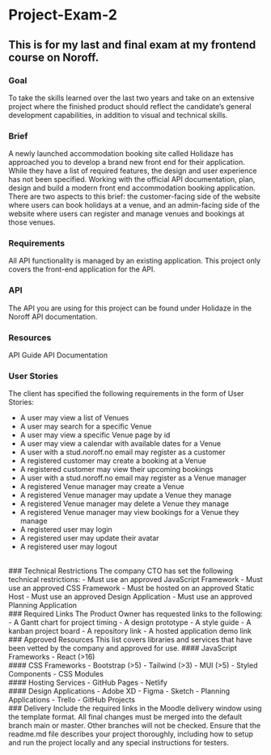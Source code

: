 # Project-Exam-2
## This is for my last and final exam at my frontend course on Noroff.

### Goal
To take the skills learned over the last two years and take on an extensive project where the finished product should reflect the candidate’s general development capabilities, in addition to visual and technical skills.
</br>
### Brief
A newly launched accommodation booking site called Holidaze has approached you to develop a brand new front end for their application. While they have a list of required features, the design and user experience has not been specified. Working with the official API documentation, plan, design and build a modern front end accommodation booking application.
</br>
There are two aspects to this brief: the customer-facing side of the website where users can book holidays at a venue, and an admin-facing side of the website where users can register and manage venues and bookings at those venues.
</br>
### Requirements
All API functionality is managed by an existing application. This project only covers the front-end application for the API.
</br>
### API
The API you are using for this project can be found under Holidaze in the Noroff API documentation.
</br>
### Resources
API Guide API Documentation
</br>
### User Stories
The client has specified the following requirements in the form of User Stories:
- A user may view a list of Venues
- A user may search for a specific Venue
- A user may view a specific Venue page by id
- A user may view a calendar with available dates for a Venue
- A user with a stud.noroff.no email may register as a customer
- A registered customer may create a booking at a Venue
- A registered customer may view their upcoming bookings
- A user with a stud.noroff.no email may register as a Venue manager
- A registered Venue manager may create a Venue
- A registered Venue manager may update a Venue they manage
- A registered Venue manager may delete a Venue they manage
- A registered Venue manager may view bookings for a Venue they manage
- A registered user may login
- A registered user may update their avatar
- A registered user may logout
</br>
### Technical Restrictions
The company CTO has set the following technical restrictions:
- Must use an approved JavaScript Framework
- Must use an approved CSS Framework
- Must be hosted on an approved Static Host
- Must use an approved Design Application
- Must use an approved Planning Application
</br>
### Required Links
The Product Owner has requested links to the following:
- A Gantt chart for project timing
- A design prototype
- A style guide
- A kanban project board
- A repository link
- A hosted application demo link
</br>
### Approved Resources
This list covers libraries and services that have been vetted by the company and approved for use.
#### JavaScript Frameworks
- React (>16)
</br>
#### CSS Frameworks
- Bootstrap (>5)
- Tailwind (>3)
- MUI (>5)
- Styled Components
- CSS Modules
</br>
#### Hosting Services
- GitHub Pages
- Netlify
</br>
#### Design Applications
- Adobe XD
- Figma
- Sketch
- Planning Applications
- Trello
- GitHub Projects
</br>
### Delivery
Include the required links in the Moodle delivery window using the template format.
All final changes must be merged into the default branch main or master. Other branches will not be checked.
Ensure that the readme.md file describes your project thoroughly, including how to setup and run the project locally and any special instructions for testers.
